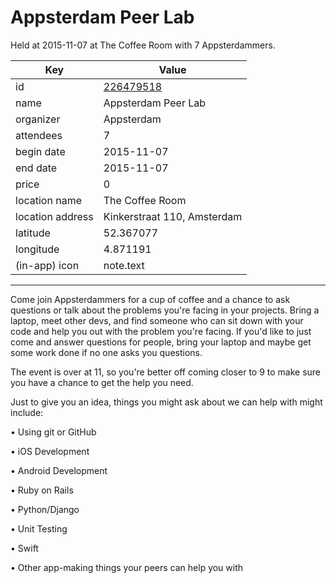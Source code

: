 # Appsterdam Peer Lab
Held at 2015-11-07 at The Coffee Room with 7 Appsterdammers.
        
|Key|Value
|---|---|
|id|[226479518](https://www.meetup.com/appsterdam/events/226479518/)|
|name|Appsterdam Peer Lab|
|organizer|Appsterdam|
|attendees|7|
|begin date|2015-11-07|
|end date|2015-11-07|
|price|0|
|location name|The Coffee Room|
|location address|Kinkerstraat 110, Amsterdam|
|latitude|52.367077|
|longitude|4.871191|
|(in-app) icon|note.text|

---

Come join Appsterdammers for a cup of coffee and a chance to ask questions or talk about the problems you're facing in your projects. Bring a laptop, meet other devs, and find someone who can sit down with your code and help you out with the problem you're facing. If you'd like to just come and answer questions for people, bring your laptop and maybe get some work done if no one asks you questions.

The event is over at 11, so you're better off coming closer to 9 to make sure you have a chance to get the help you need.

Just to give you an idea, things you might ask about we can help with might include:

• Using git or GitHub

• iOS Development

• Android Development

• Ruby on Rails

• Python/Django

• Unit Testing

• Swift

• Other app-making things your peers can help you with


